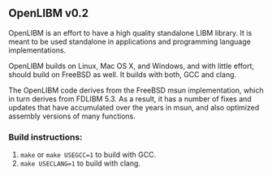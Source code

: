 ## OpenLIBM v0.2

OpenLIBM is an effort to have a high quality standalone LIBM
library. It is meant to be used standalone in applications and
programming language implementations.

OpenLIBM builds on Linux, Mac OS X, and Windows, and with little effort, 
should build on FreeBSD as well. It builds with both, GCC and clang.

The OpenLIBM code derives from the FreeBSD msun implementation, which
in turn derives from FDLIBM 5.3. As a result, it has a number of fixes and
updates that have accumulated over the years in msun, and also optimized
assembly versions of many functions.

### Build instructions:

1. `make` or `make USEGCC=1` to build with GCC.
2. `make USECLANG=1` to build with clang.
